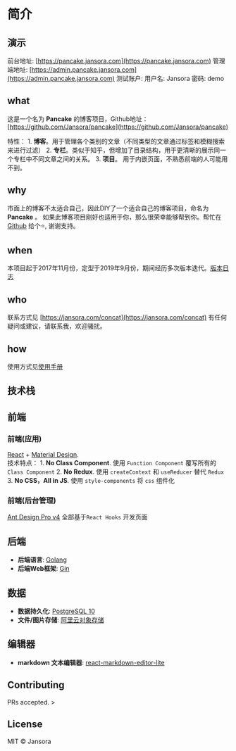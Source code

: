 # 简介

## 演示

前台地址: [https://pancake.jansora.com](https://pancake.jansora.com) 管理端地址: [https://admin.pancake.jansora.com](https://admin.pancake.jansora.com) 测试账户: 用户名: Jansora 密码: demo

## what

这是一个名为 **Pancake** 的博客项目，Github地址： [https://github.com/Jansora/pancake](https://github.com/Jansora/pancake)

特性： 1. **博客**。用于管理各个类别的文章（不同类型的文章通过标签和模糊搜索来进行过滤） 2. **专栏**。类似于知乎，但增加了目录结构，用于更清晰的展示同一个专栏中不同文章之间的关系。 3. **项目**。 用于内嵌页面，不熟悉前端的人可能用不到。

## why

市面上的博客不太适合自己，因此DIY了一个适合自己的博客项目，命名为 **Pancake** 。 如果此博客项目刚好也适用于你，那么很荣幸能够帮到你。帮忙在 [Github](https://github.com/Jansora/pancake) 给个⭐️, 谢谢支持。

## when

本项目起于2017年11月份，定型于2019年9月份，期间经历多次版本迭代。[版本日志](https://pancake.jansora.com/topic/pancake/version)

## who

联系方式见 [https://jansora.com/concat](https://jansora.com/concat) 有任何疑问或建议，请联系我，欢迎骚扰。

## how

使用方式见[使用手册](https://pancake.jansora.com/topic/pancake/what-why-when-who-how)

## 技术栈

## 前端

### 前端\(应用\)

[React](https://reactjs.org) + [Material Design](https://material-ui.com).  
技术特点： 1. **No Class Component**. 使用 `Function Component` 覆写所有的 `Class Component` 2. **No Redux**. 使用 `createContext` 和 `useReducer` 替代 `Redux` 3. **No CSS，All in JS**. 使用 `style-components` 将 `css` 组件化

### 前端\(后台管理\)

[Ant Design Pro v4](https://pro.ant.design) 全部基于`React Hooks` 开发页面

## 后端

* **后端语言**: [Golang](https://golang.org)
* **后端Web框架**: [Gin](https://github.com/gin-gonic/gin)

## 数据

* **数据持久化**: [PostgreSQL 10 ](https://www.postgresql.org/)
* **文件/图片存储**: [阿里云对象存储](https://aliyun.com/product/oss)

## 编辑器

* **markdown 文本编辑器**: [react-markdown-editor-lite](https://github.com/HarryChen0506/react-markdown-editor-lite)

## Contributing

PRs accepted. &gt;

## License

MIT © Jansora


